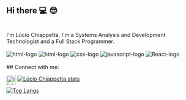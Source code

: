 ## Hi there :computer: 😎
<br>
I'm Lúcio Chiappetta, I'm a Systems Analysis and Development Technologist and a Full Stack Programmer.
<br>
<br>
<img src="" alt="html-logo" />
<img src="https://img.shields.io/badge/html5-%23E34F26.svg?style=for-the-badge&logo=html5&logoColor=white" alt="html-logo" />
<img src="https://img.shields.io/badge/CSS-239120?&style=for-the-badge&logo=css3&logoColor=white" alt="css-logo" />
<img src="https://img.shields.io/badge/javascript-%23323330.svg?style=for-the-badge&logo=javascript&logoColor=%23F7DF1E" alt="javascript-logo" />
<img src="https://img.shields.io/badge/React-20232A?style=for-the-badge&logo=react&logoColor=61DAFB" alt="React-logo" />
<br>
<br>
## Connect with me:
<br>
<p>
<a href="https://www.linkedin.com/in/lucio-chiappetta-070369lc/">
<img align="left" alt="linkedin" width="25px" src="https://cdn.jsdelivr.net/npm/simple-icons@v3/icons/linkedin.svg" /> 
</a>

 
[![Lúcio Chiappetta stats](https://github-readme-stats.vercel.app/api?username=Luciochiappetta
)](https://github.com/anuraghazra/github-readme-stats)

[![Top Langs](https://github-readme-stats.vercel.app/api/top-langs/?username=Luciochiappetta)](https://github.com/anuraghazra/github-readme-stats)
